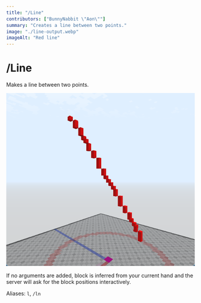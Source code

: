 ```yaml
---
title: "/Line"
contributors: ["BunnyNabbit \"Aon\""]
summary: "Creates a line between two points."
image: "./line-output.webp"
imageAlt: "Red line"
---
```


# /Line

Makes a line between two points.

![Red line](./line-output.webp)

If no arguments are added, block is inferred from your current hand and the server will ask for the block positions interactively.

Aliases: `l`, `/ln`
